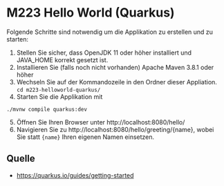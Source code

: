 # M223 Hello World (Quarkus)
Folgende Schritte sind notwendig um die Applikation zu erstellen und zu starten: 

1. Stellen Sie sicher, dass OpenJDK 11 oder höher installiert und JAVA_HOME korrekt gesetzt ist.  
2. Installieren Sie (falls noch nicht vorhanden) Apache Maven 3.8.1 oder höher
3. Wechseln Sie auf der Kommandozeile in den Ordner dieser Appliation. 
`cd m223-helloworld-quarkus/`
4. Starten Sie die Applikation mit 
```shell script
./mvnw compile quarkus:dev
```
5. Öffnen Sie Ihren Browser unter http://localhost:8080/hello/
6. Navigieren Sie zu http://localhost:8080/hello/greeting/{name}, wobei Sie statt `{name}` Ihren eigenen Namen einsetzen.

## Quelle
* https://quarkus.io/guides/getting-started
